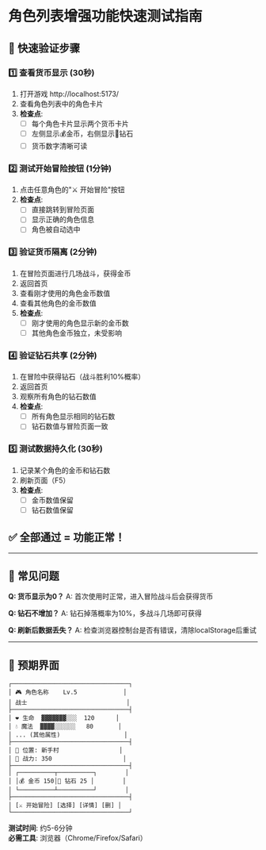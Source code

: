# 角色列表增强功能快速测试指南

## 🎯 快速验证步骤

### 1️⃣ 查看货币显示 (30秒)
1. 打开游戏 http://localhost:5173/
2. 查看角色列表中的角色卡片
3. **检查点**:
   - [ ] 每个角色卡片显示两个货币卡片
   - [ ] 左侧显示💰金币，右侧显示💎钻石
   - [ ] 货币数字清晰可读

### 2️⃣ 测试开始冒险按钮 (1分钟)
1. 点击任意角色的"⚔️ 开始冒险"按钮
2. **检查点**:
   - [ ] 直接跳转到冒险页面
   - [ ] 显示正确的角色信息
   - [ ] 角色被自动选中

### 3️⃣ 验证货币隔离 (2分钟)
1. 在冒险页面进行几场战斗，获得金币
2. 返回首页
3. 查看刚才使用的角色金币数值
4. 查看其他角色的金币数值
5. **检查点**:
   - [ ] 刚才使用的角色显示新的金币数
   - [ ] 其他角色金币独立，未受影响

### 4️⃣ 验证钻石共享 (2分钟)
1. 在冒险中获得钻石（战斗胜利10%概率）
2. 返回首页
3. 观察所有角色的钻石数值
4. **检查点**:
   - [ ] 所有角色显示相同的钻石数
   - [ ] 钻石数值与冒险页面一致

### 5️⃣ 测试数据持久化 (30秒)
1. 记录某个角色的金币和钻石数
2. 刷新页面（F5）
3. **检查点**:
   - [ ] 金币数值保留
   - [ ] 钻石数值保留

## ✅ 全部通过 = 功能正常！

---

## 🐛 常见问题

**Q: 货币显示为0？**
A: 首次使用时正常，进入冒险战斗后会获得货币

**Q: 钻石不增加？**
A: 钻石掉落概率为10%，多战斗几场即可获得

**Q: 刷新后数据丢失？**
A: 检查浏览器控制台是否有错误，清除localStorage后重试

---

## 📸 预期界面

```
┌─────────────────────────────────┐
│ 🎮 角色名称    Lv.5             │
│ 战士                            │
├─────────────────────────────────┤
│ ❤️ 生命  ▓▓▓▓▓▓▓░░░  120      │
│ 💧 魔法  ▓▓▓▓░░░░░░   80       │
│ ... (其他属性)                  │
├─────────────────────────────────┤
│ 📍 位置: 新手村                 │
│ 💪 战力: 350                    │
├─────────────────────────────────┤
│ ┌──────────┬──────────┐        │
│ │💰 金币 150│💎 钻石 25 │        │
│ └──────────┴──────────┘        │
├─────────────────────────────────┤
│ [⚔️ 开始冒险] [选择] [详情] [删] │
└─────────────────────────────────┘
```

**测试时间**: 约5-6分钟  
**必需工具**: 浏览器（Chrome/Firefox/Safari）

